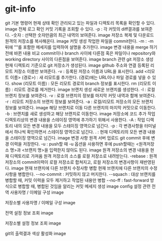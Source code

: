 # git-info
git 기본 명령어
현재 상태 확인
관리되고 있는 파일과 디렉토리 목록을 확인할 수 있다. image
전체 로그 확인
커밋 기록을 조회할 수 있다.
-p : 각 커밋의 diff결과를 보여준다.
-숫자 : 선택한 숫자만큼의 최근 내역의 보여준다. image
저장소 복제 및 다운로드
원격의 저장소를 복사해온다. image
커밋 생성
작업한 파일을 commit한다.
-m : -m 뒤에 ""를 포함한 메세지를 입력하여 설명을 추가한다. image
변경 내용을 merge 하기 전에 바뀐 내용 비교
commit이나 branch 사이에 다른점 혹은 파일이나 repository와 working directory 사이의 다른점을 보여준다. image
branch 관련
git 저장소 생성
현재 디렉토리 기준으로 git 저장소가 생성된다. image
github 주소와 연결
등록된 리모트 저장소 이름만 보여준다.
-v : 등록된 저장소 이름과 URL을 표시한다.
add <리모트 이름> (경로>) : 새 리모트를 추가한다. (경로)에는 URL이나 파일 경로를 넣을 수 있다.
show (리모트 이름) : 모든 리모트 경로의 branch 정보를 표시한다.
rm (리모트 이름) : 리모트 경로를 제거한다. image
브랜치 생성
새로운 브랜치를 생성한다.
-l : 로컬 브랜치 정보를 보여준다.
-v : 로컬 브랜치의 정보를 마지막 커밋 내역과 함께 보여준다.
-r : 리모트 저장소의 브랜치 정보를 보여준다.
-a : 로컬/리모트 저장소의 모든 브랜치 정보를 보여준다. image
해당 브랜치로 이동
다른 브랜치의 마지막 커밋으로 이동한다.
-b : 브랜치를 새로 생성하고 해당 브랜치로 이동한다. image
저장소에 코드 추가
작업 디렉토리상의 변경 내용을 스테이징 영역에 추가하기 위해서 사용한다.
-A : 작업 디렉토리 내의 모든 변경 내용을 모두 스테이징 영역으로 넘긴다.
-p : 각 변경사항을 터미널에서 하나씩 확인하면서 스테이징 영역으로 넘긴다.
. : 현재 디렉토리의 모든 변경 내용을 스테이징 영역으로 넘긴다. image
변경 사항 원격 서버 업로드
git commit 후에 변경 이력을 저장한다.
-u : push할 때 -u 옵션을 사용하면 후에 push할때는 <원격저장소 명>과 <브랜치 명>을 입력한지 않아도 된다. image
원격 저장소의 변경 내용을 현재 디렉토리로 가져옴
원격 저장소의 소스를 로컬 저장소로 내려받는다.
-rebase : 원격 저장소의 commit이력이 로컬 저장소로 합쳐지고, 로컬 저장소의 변경사항이 재반영된다. image
현재 브랜치에 다른 브랜치 수정사항 병합
현재 브랜치에 다른 브랜치의 수정사항을 병합한다.
--no-commit : 커밋하지 않고 머지한다.
--squach : 대상 브랜치를 병합할 때, 커밋 이력을 모두 제거하고 작업된 내용만 병합
--no-ff : fast-forward 방식으로 병합할 때, 병합된 것임을 알리는 커밋 메세지 생성 image
config 설정 관련
전역 사용자명 / 이메일 구성 image

저장소별 사용자명 / 이메일 구성 image

전역 설정 정보 조회 image

저장소별 설정 정보 조회 image

git의 출력결과 색상 활성화 image
